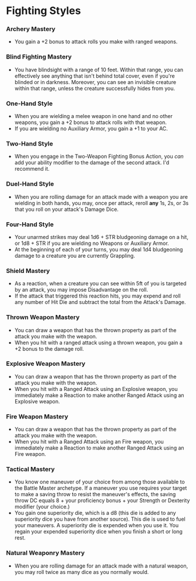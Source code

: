 # Fighting Styles
### Archery Mastery
- You gain a +2 bonus to attack rolls you make with ranged weapons.
### Blind Fighting Mastery
- You have blindsight with a range of 10 feet. Within that range, you can effectively see anything that isn't behind total cover, even if you're blinded or in darkness. Moreover, you can see an invisible creature within that range, unless the creature successfully hides from you.
### One-Hand Style
- When you are wielding a melee weapon in one hand and no other weapons, you gain a +2 bonus to attack rolls with that weapon.
- If you are wielding no Auxiliary Armor, you gain a +1 to your AC.
### Two-Hand Style
- When you engage in the Two-Weapon Fighting Bonus Action, you *can* add your ability modifier to the damage of the second attack. I'd recommend it.
### Duel-Hand Style
- When you are rolling damage for an attack made with a weapon you are wielding in both hands, you may, once per attack, reroll **any** 1s, 2s, or 3s that you roll on your attack's Damage Dice.
### Four-Hand Style
- Your unarmed strikes may deal 1d6 + STR bludgeoning damage on a hit, or 1d8 + STR if you are wielding no Weapons or Auxiliary Armor.
- At the beginning of each of your turns, you may deal 1d4 bludgeoning damage to a creature you are currently Grappling. 
### Shield Mastery
- As a reaction, when a creature you can see within 5ft of you is targeted by an attack, you may impose Disadvantage on the roll.
- If the attack that triggered this reaction hits, you may expend and roll any number of Hit Die and subtract the total from the Attack's Damage.
### Thrown Weapon Mastery
- You can draw a weapon that has the thrown property as part of the attack you make with the weapon.
- When you hit with a ranged attack using a thrown weapon, you gain a +2 bonus to the damage roll.
### Explosive Weapon Mastery
- You can draw a weapon that has the thrown property as part of the attack you make with the weapon.
- When you hit with a Ranged Attack using an Explosive weapon, you immediately make a Reaction to make another Ranged Attack using an Explosive weapon.
### Fire Weapon Mastery
- You can draw a weapon that has the thrown property as part of the attack you make with the weapon.
- When you hit with a Ranged Attack using an Fire weapon, you immediately make a Reaction to make another Ranged Attack using an Fire weapon.
### Tactical Mastery
- You know one maneuver of your choice from among those available to the Battle Master archetype. If a maneuver you use requires your target to make a saving throw to resist the maneuver's effects, the saving throw DC equals 8 + your proficiency bonus + your Strength or Dexterity modifier (your choice.)
- You gain one superiority die, which is a d8 (this die is added to any superiority dice you have from another source). This die is used to fuel your maneuvers. A superiority die is expended when you use it. You regain your expended superiority dice when you finish a short or long rest. 
### Natural Weaponry Mastery
- When you are rolling damage for an attack made with a natural weapon, you may roll twice as many dice as you normally would.